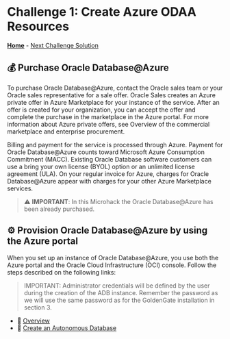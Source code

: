 # Challenge 1: Create Azure ODAA Resources

**[Home](../Readme.md)** - [Next Challenge Solution](solution-02.md)

## 💰 Purchase Oracle Database@Azure

To purchase Oracle Database@Azure, contact the Oracle sales team or your Oracle sales representative for a sale offer. Oracle Sales creates an Azure private offer in Azure Marketplace for your instance of the service. After an offer is created for your organization, you can accept the offer and complete the purchase in the marketplace in the Azure portal. For more information about Azure private offers, see Overview of the commercial marketplace and enterprise procurement.

Billing and payment for the service is processed through Azure. Payment for Oracle Database@Azure counts toward Microsoft Azure Consumption Commitment (MACC). Existing Oracle Database software customers can use a bring your own license (BYOL) option or an unlimited license agreement (ULA). On your regular invoice for Azure, charges for Oracle Database@Azure appear with charges for your other Azure Marketplace services.

> ⚠️ **IMPORTANT**: In this Microhack the Oracle Database@Azure has been already purchased.

## ⚙️ Provision Oracle Database@Azure by using the Azure portal

When you set up an instance of Oracle Database@Azure, you use both the Azure portal and the Oracle Cloud Infrastructure (OCI) console.
Follow the steps described on the following links: 

> IMPORTANT: Administrator credentials will be defined by the user during the creation of the ADB instance. Remember the password as we will use the same password as for the GoldenGate installation in section 3.

- 📖 [Overview](https://docs.oracle.com/en-us/iaas/Content/database-at-azure/overview.htm)
- 🔧 [Create an Autonomous Database](https://docs.oracle.com/en-us/iaas/Content/database-at-azure/azucr-create-autonomous-database.html)
